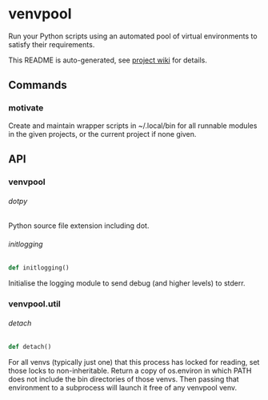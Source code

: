 # venvpool
Run your Python scripts using an automated pool of virtual environments to satisfy their requirements.

This README is auto-generated, see [project wiki](https://wikiwheel.net/s/foyono/w/venvpool) for details.

## Commands

### motivate
Create and maintain wrapper scripts in ~/.local/bin for all runnable modules in the given projects, or the current project if none given.

## API

<a id="venvpool"></a>

### venvpool

<a id="venvpool.dotpy"></a>

###### dotpy

Python source file extension including dot.

<a id="venvpool.initlogging"></a>

###### initlogging

```python
def initlogging()
```

Initialise the logging module to send debug (and higher levels) to stderr.

<a id="venvpool.util"></a>

### venvpool.util

<a id="venvpool.util.detach"></a>

###### detach

```python
def detach()
```

For all venvs (typically just one) that this process has locked for reading, set those locks to non-inheritable.
Return a copy of os.environ in which PATH does not include the bin directories of those venvs.
Then passing that environment to a subprocess will launch it free of any venvpool venv.

